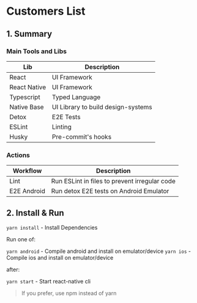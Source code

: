 # Customers List

## 1. Summary

### Main Tools and Libs

| Lib      | Description |
| ----------- | ----------- |
| React      | UI Framework       |
| React Native   | UI Framework        |
| Typescript   | Typed Language        |
| Native Base   | UI Library to build design-systems        |
| Detox   | E2E Tests        |
| ESLint   | Linting        |
| Husky   | Pre-commit's hooks        |


### Actions

| Workflow      | Description |
| ----------- | ----------- |
| Lint      | Run ESLint in files to prevent irregular code       |
| E2E Android   | Run detox E2E tests on Android Emulator        |

## 2. Install & Run

`yarn install` - Install Dependencies

Run one of:

`yarn android` - Compile android and install on emulator/device
`yarn ios` - Compile ios and install on emulator/device

after:

`yarn start` - Start react-native cli

> If you prefer, use npm instead of yarn